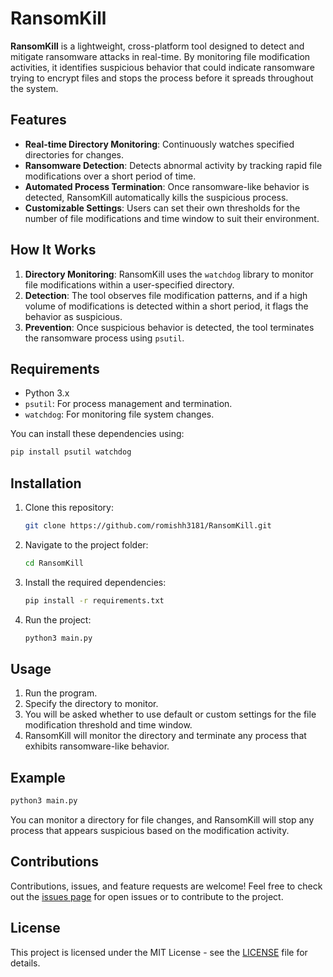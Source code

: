 
# RansomKill

**RansomKill** is a lightweight, cross-platform tool designed to detect and mitigate ransomware attacks in real-time. By monitoring file modification activities, it identifies suspicious behavior that could indicate ransomware trying to encrypt files and stops the process before it spreads throughout the system.

## Features

- **Real-time Directory Monitoring**: Continuously watches specified directories for changes.
- **Ransomware Detection**: Detects abnormal activity by tracking rapid file modifications over a short period of time.
- **Automated Process Termination**: Once ransomware-like behavior is detected, RansomKill automatically kills the suspicious process.
- **Customizable Settings**: Users can set their own thresholds for the number of file modifications and time window to suit their environment.

## How It Works

1. **Directory Monitoring**: RansomKill uses the `watchdog` library to monitor file modifications within a user-specified directory.
2. **Detection**: The tool observes file modification patterns, and if a high volume of modifications is detected within a short period, it flags the behavior as suspicious.
3. **Prevention**: Once suspicious behavior is detected, the tool terminates the ransomware process using `psutil`.
   
## Requirements

- Python 3.x
- `psutil`: For process management and termination.
- `watchdog`: For monitoring file system changes.
  
You can install these dependencies using:
```bash
pip install psutil watchdog 
```

## Installation

1. Clone this repository:
   ```bash
   git clone https://github.com/romishh3181/RansomKill.git
   ```

2. Navigate to the project folder:
   ```bash
   cd RansomKill
   ```

3. Install the required dependencies:
   ```bash
   pip install -r requirements.txt
   ```

4. Run the project:
   ```bash
   python3 main.py
   ```

## Usage

1. Run the program.
2. Specify the directory to monitor.
3. You will be asked whether to use default or custom settings for the file modification threshold and time window.
4. RansomKill will monitor the directory and terminate any process that exhibits ransomware-like behavior.

## Example

```bash
python3 main.py
```

You can monitor a directory for file changes, and RansomKill will stop any process that appears suspicious based on the modification activity.

## Contributions

Contributions, issues, and feature requests are welcome! Feel free to check out the [issues page](https://github.com/your-username/RansomKill/issues) for open issues or to contribute to the project.

## License

This project is licensed under the MIT License - see the [LICENSE](LICENSE) file for details.
